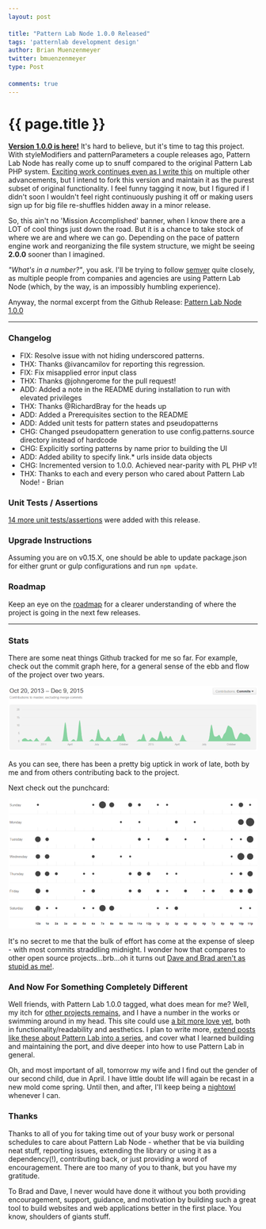 ```yaml
---
layout: post

title: "Pattern Lab Node 1.0.0 Released"
tags: 'patternlab development design'
author: Brian Muenzenmeyer
twitter: bmuenzenmeyer
type: Post

comments: true
---
```


{{ page.title }}
================

**[Version 1.0.0 is here!](https://github.com/pattern-lab/patternlab-node/releases/tag/v1.0.0)** It's hard to believe, but it's time to tag this project. With styleModifiers and patternParameters a couple releases ago, Pattern Lab Node has really come up to snuff compared to the original Pattern Lab PHP system. [Exciting work continues even as I write this](https://github.com/pattern-lab/patternlab-node/tree/pattern-engines) on multiple other advancements, but I intend to fork this version and maintain it as the purest subset of original functionality. I feel funny tagging it now, but I figured if I didn't soon I wouldn't feel right continuously pushing it off or making users sign up for big file re-shuffles hidden away in a minor release.

So, this ain't no 'Mission Accomplished' banner, when I know there are a LOT of cool things just down the road. But it is a chance to take stock of where we are and where we can go. Depending on the pace of pattern engine work and reorganizing the file system structure, we might be seeing **2.0.0** sooner than I imagined.

_"What's in a number?"_, you ask. I'll be trying to follow [semver](http://semver.org/) quite closely, as multiple people from companies and agencies are using Pattern Lab Node (which, by the way, is an impossibly humbling experience).

Anyway, the normal excerpt from the Github Release: [Pattern Lab Node 1.0.0](https://github.com/pattern-lab/patternlab-node/releases/tag/v1.0.0)

---

### Changelog
- FIX: Resolve issue with not hiding underscored patterns.
- THX: Thanks @ivancamilov for reporting this regression.
- FIX: Fix misapplied error input class
- THX: Thanks @johngerome for the pull request!
- ADD: Added a note in the README during installation to run with elevated privileges
- THX: Thanks @RichardBray for the heads up
- ADD: Added a Prerequisites section to the README
- ADD: Added unit tests for pattern states and pseudopatterns
- CHG: Changed pseudopattern generation to use config.patterns.source directory instead of hardcode
- CHG: Explicitly sorting patterns by name prior to building the UI
- ADD: Added ability to specify link.* urls inside data objects
- CHG: Incremented version to 1.0.0. Achieved near-parity with PL PHP v1!
- THX: Thanks to each and every person who cared about Pattern Lab Node! - Brian

### Unit Tests / Assertions
[14 more unit tests/assertions](https://travis-ci.org/pattern-lab/patternlab-node/jobs/95736743) were added with this release.

### Upgrade Instructions

Assuming you are on v0.15.X, one should be able to update package.json for either grunt or gulp configurations and run `npm update`.

### Roadmap
Keep an eye on the [roadmap](https://github.com/pattern-lab/patternlab-node/wiki/Roadmap) for a clearer understanding of where the project is going in the next few releases.

---

### Stats
There are some neat things Github tracked for me so far. For example, check out the commit graph here, for a general sense of the ebb and flow of the project over two years.

[![Pattern Lab Commits](/img/pln-commits.png)](https://github.com/pattern-lab/patternlab-node/graphs/contributors)

As you can see, there has been a pretty big uptick in work of late, both by me and from others contributing back to the project.

Next check out the punchcard:

[![Pattern Lab Punchcard](/img/pln-punchcard.png)](https://github.com/pattern-lab/patternlab-node/graphs/punch-card)

It's no secret to me that the bulk of effort has come at the expense of sleep - with most commits straddling midnight. I wonder how that compares to other open source projects...brb...oh it turns out [Dave and Brad aren't as stupid as me!](https://github.com/pattern-lab/patternlab-php/graphs/punch-card).

### And Now For Something Completely Different
Well friends, with Pattern Lab 1.0.0 tagged, what does mean for me? Well, my itch for [other projects remains](http://codepen.io/bmuenzenmeyer/pen/KdYKvB), and I have a number in the works or swimming around in my head. This site could use [a bit more love yet](http://www.brianmuenzenmeyer.com/site-redesign-in-the-open), both in functionality/readability and aesthetics. I plan to write more, [extend posts like these about Pattern Lab into a series](http://www.brianmuenzenmeyer.com/solving-problems-with-pattern-lab-small-team-workflow), and cover what I learned building and maintaining the port, and dive deeper into how to use Pattern Lab in general.

Oh, and most important of all, tomorrow my wife and I find out the gender of our second child, due in April. I have little doubt life will again be recast in a new mold come spring. Until then, and after, I'll keep being a [nightowl](http://crunchyowl.com) whenever I can.

### Thanks
Thanks to all of you for taking time out of your busy work or personal schedules to care about Pattern Lab Node - whether that be via building neat stuff, reporting issues, extending the library or using it as a dependency(!), contributing back, or just providing a word of encouragement. There are too many of you to thank, but you have my gratitude.

To Brad and Dave, I never would have done it without you both providing encouragement, support, guidance, and motivation by building such a great tool to build websites and web applications better in the first place. You know, shoulders of giants stuff.
